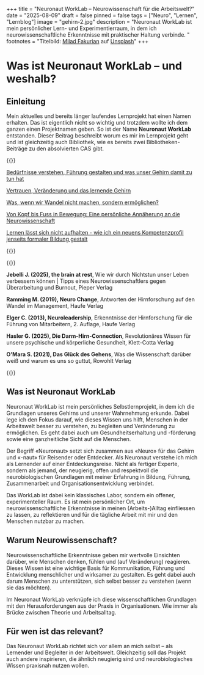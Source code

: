 +++
title = "Neuronaut WorkLab – Neurowissenschaft für die Arbeitswelt?"
date = "2025-08-09"
draft = false
pinned = false
tags = ["Neuro", "Lernen", "Lernblog"]
image = "gehirn-2.jpg"
description = "Neuronaut WorkLab ist mein persönlicher Lern- und Experimentierraum, in dem ich neurowissenschaftliche Erkenntnisse mit praktischer Haltung verbinde. "
footnotes = "Titelbild: [Milad Fakurian](https://unsplash.com/de/@fakurian?utm_content=creditCopyText&utm_medium=referral&utm_source=unsplash) auf [Unsplash](https://unsplash.com/de/fotos/blaue-und-grune-pfauenfeder-58Z17lnVS4U?utm_content=creditCopyText&utm_medium=referral&utm_source=unsplash)"
+++
# Was ist Neuronaut WorkLab – und weshalb?

## Einleitung

Mein aktuelles und bereits länger laufendes Lernprojekt hat einen Namen erhalten. Das ist eigentlich nicht so wichtig und trotzdem wollte ich dem ganzen einen Projektnamen geben. So ist der Name **Neuronaut WorkLab** entstanden. Dieser Beitrag beschreibt worum es mir im Lernprojekt geht und ist gleichzeitig auch Bibliothek, wie es bereits zwei Bibliotheken-Beiträge zu den absolvierten CAS gibt. 

{{<box title="Blogposts">}}

[Bedürfnisse verstehen, Führung gestalten und was unser Gehirn damit zu tun hat](https://www.bensblog.ch/psychologische-grundbeduerfnisse/)

[](https://www.bensblog.ch/psychologische-grundbeduerfnisse/)[Vertrauen, Veränderung und das lernende Gehirn](https://www.bensblog.ch/vertrauen-veranderung-lernendes-gehirn/)

[](https://www.bensblog.ch/vertrauen-veranderung-lernendes-gehirn/)[Was, wenn wir Wandel nicht machen, sondern ermöglichen?](https://www.bensblog.ch/wandel-ermoeglichen/)

[](https://www.bensblog.ch/wandel-ermoeglichen/)[Von Kopf bis Fuss in Bewegung: Eine persönliche Annäherung an die Neurowissenschaft](https://www.bensblog.ch/von-kopf-bis-fuss/)

[](https://www.bensblog.ch/von-kopf-bis-fuss/)[Lernen lässt sich nicht aufhalten - wie ich ein neuens Kompetenzprofil jenseits formaler Bildung gestalt](https://www.bensblog.ch/kompetenzraster-neuro/)

{{</box>}}

{{<box title="Bücher">}}

**Jebelli J. (2025), the brain at rest**, Wie wir durch Nichtstun unser Leben verbessern können | Tipps eines Neurowissenschaftlers gegen Überarbeitung und Burnout, Pieper Verlag

**Ramming M. (2019), Neuro Change**, Antworten der Hirnforschung auf den Wandel im Management, Haufe Verlag

**Elger C. (2013), Neuroleadership**, Erkenntnisse der Hirnforschung für die Führung von Mitarbeitern, 2. Auflage, Haufe Verlag

**Hasler G. (2025), Die Darm-Hirn-Connection**, Revolutionäres Wissen für unsere psychische und körperliche Gesundheit, Klett-Cotta Verlag

**O'Mara S. (2021), Das Glück des Gehens**, Was die Wissenschaft darüber weiß und warum es uns so guttut, Rowohlt Verlag

{{</box>}}

## Was ist Neuronaut WorkLab

Neuronaut WorkLab ist mein persönliches Selbstlernprojekt, in dem ich die Grundlagen unseres Gehirns und unserer Wahrnehmung erkunde. Dabei lege ich den Fokus darauf, wie dieses Wissen uns hilft, Menschen in der Arbeitswelt besser zu verstehen, zu begleiten und Veränderung zu ermöglichen. Es geht dabei auch um Gesundheitserhaltung und -förderung sowie eine ganzheitliche Sicht auf die Menschen. 

Der Begriff «Neuronaut» setzt sich zusammen aus «Neuro» für das Gehirn und «-naut» für Reisender oder Entdecker. Als Neuronaut verstehe ich mich als Lernender auf einer Entdeckungsreise. Nicht als fertiger Experte, sondern als jemand, der neugierig, offen und respektvoll die neurobiologischen Grundlagen mit meiner Erfahrung in Bildung, Führung, Zusammenarbeit und Organisationsentwicklung verbindet.

Das WorkLab ist dabei kein klassisches Labor, sondern ein offener, experimenteller Raum. Es ist mein persönlicher Ort, um neurowissenschaftliche Erkenntnisse in meinen (Arbeits-)Alltag einfliessen zu lassen, zu reflektieren und für die tägliche Arbeit mit mir und den Menschen nutzbar zu machen.

## Warum Neurowissenschaft?

Neurowissenschaftliche Erkenntnisse geben mir wertvolle Einsichten darüber, wie Menschen denken, fühlen und (auf Veränderung) reagieren. Dieses Wissen ist eine wichtige Basis für Kommunikation, Führung und Entwicklung menschlicher und wirksamer zu gestalten. Es geht dabei auch darum Menschen zu unterstützen, sich selbst besser zu verstehen (wenn sie das möchten).

Im Neuronaut WorkLab verknüpfe ich diese wissenschaftlichen Grundlagen mit den Herausforderungen aus der Praxis in Organisationen. Wie immer als Brücke zwischen Theorie und Arbeitsalltag. 

## Für wen ist das relevant?

Das Neuronaut WorkLab richtet sich vor allem an mich selbst – als Lernender und Begleiter in der Arbeitswelt. Gleichzeitig soll das Projekt auch andere inspirieren, die ähnlich neugierig sind und neurobiologisches Wissen praxisnah nutzen wollen.